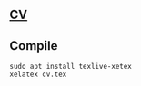 
## **[CV](https://github.com/OmarAflak/CV/blob/master/cv.pdf)**

## Compile

```
sudo apt install texlive-xetex
xelatex cv.tex
```
